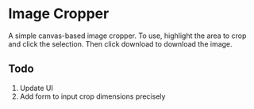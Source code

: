 # Image Cropper

A simple canvas-based image cropper. To use, highlight the area to crop and click the selection.
Then click download to download the image.

## Todo
1. Update UI
2. Add form to input crop dimensions precisely
